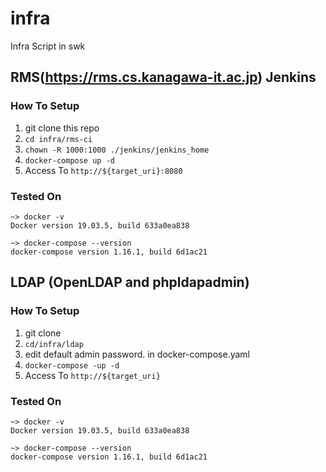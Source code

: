 # infra
Infra Script in swk

## RMS(https://rms.cs.kanagawa-it.ac.jp) Jenkins
### How To Setup
1. git clone this repo
1. `cd infra/rms-ci`
1. `chown -R 1000:1000 ./jenkins/jenkins_home`
1. `docker-compose up -d`
1. Access To `http://${target_uri}:8080`

### Tested On
```
~> docker -v
Docker version 19.03.5, build 633a0ea838

~> docker-compose --version
docker-compose version 1.16.1, build 6d1ac21
```

## LDAP (OpenLDAP and phpldapadmin)
### How To Setup
1. git clone
1. `cd/infra/ldap`
1. edit default admin password. in docker-compose.yaml
1. `docker-compose -up -d`
1. Access To `http://${target_uri}`

### Tested On
```
~> docker -v
Docker version 19.03.5, build 633a0ea838

~> docker-compose --version
docker-compose version 1.16.1, build 6d1ac21
```
